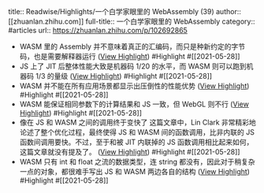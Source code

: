 title:: Readwise/Highlights/一个白学家眼里的 WebAssembly (39)
author:: [[zhuanlan.zhihu.com]]
full-title:: 一个白学家眼里的 WebAssembly
category:: #articles
url:: https://zhuanlan.zhihu.com/p/102692865

- WASM 里的 Assembly 并不意味着真正的汇编码，而只是种新约定的字节码，也是需要解释器运行 ([View Highlight](https://instapaper.com/read/1415666578/16516050)) #Highlight #[[2021-05-28]]
- JS 上了 JIT 后整体性能大致是机器码 1/20 的水平，而 WASM 则可以跑到机器码 1/3 的量级 ([View Highlight](https://instapaper.com/read/1415666578/16516051)) #Highlight #[[2021-05-28]]
- WASM 并不能在所有应用场景都显示出压倒性的性能优势 ([View Highlight](https://instapaper.com/read/1415666578/16516053)) #Highlight #[[2021-05-28]]
- WASM 能保证相同参数下的计算结果和 JS 一致，但 WebGL 则不行 ([View Highlight](https://instapaper.com/read/1415666578/16516076)) #Highlight #[[2021-05-28]]
- 像在 JS 和 WASM 之间的调用终于变快了 这篇文章中，Lin Clark 非常精彩地论述了整个优化过程，最终使得 JS 和 WASM 间的函数调用，比非内联的 JS 函数间调用要快。不过，至于和被 JIT 内联掉的 JS 函数调用相比起来如何，这篇文章就没有提及了。 ([View Highlight](https://instapaper.com/read/1415666578/16516081)) #Highlight #[[2021-05-28]]
- WASM 只有 int 和 float 之流的数据类型，连 string 都没有，因此对于稍复杂一点的对象，都很难手写出 JS 和 WASM 两边各自的结构 ([View Highlight](https://instapaper.com/read/1415666578/16516090)) #Highlight #[[2021-05-28]]